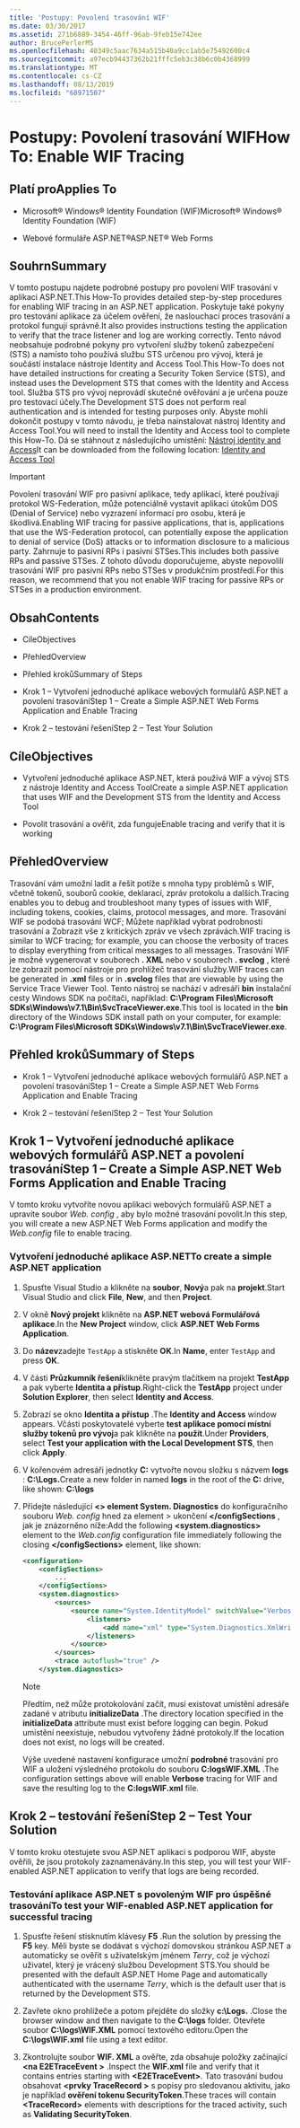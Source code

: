 ```yaml
---
title: 'Postupy: Povolení trasování WIF'
ms.date: 03/30/2017
ms.assetid: 271b6889-3454-46ff-96ab-9feb15e742ee
author: BrucePerlerMS
ms.openlocfilehash: 40349c5aac7634a515b40a9cc1ab5e75492600c4
ms.sourcegitcommit: a97ecb94437362b21fffc5eb3c38b6c0b4368999
ms.translationtype: MT
ms.contentlocale: cs-CZ
ms.lasthandoff: 08/13/2019
ms.locfileid: "68971507"
---
```

# <a name="how-to-enable-wif-tracing"></a><span data-ttu-id="eebe5-102">Postupy: Povolení trasování WIF</span><span class="sxs-lookup"><span data-stu-id="eebe5-102">How To: Enable WIF Tracing</span></span>

## <a name="applies-to"></a><span data-ttu-id="eebe5-103">Platí pro</span><span class="sxs-lookup"><span data-stu-id="eebe5-103">Applies To</span></span>

- <span data-ttu-id="eebe5-104">Microsoft® Windows® Identity Foundation (WIF)</span><span class="sxs-lookup"><span data-stu-id="eebe5-104">Microsoft® Windows® Identity Foundation (WIF)</span></span>

- <span data-ttu-id="eebe5-105">Webové formuláře ASP.NET®</span><span class="sxs-lookup"><span data-stu-id="eebe5-105">ASP.NET® Web Forms</span></span>

## <a name="summary"></a><span data-ttu-id="eebe5-106">Souhrn</span><span class="sxs-lookup"><span data-stu-id="eebe5-106">Summary</span></span>

<span data-ttu-id="eebe5-107">V tomto postupu najdete podrobné postupy pro povolení WIF trasování v aplikaci ASP.NET.</span><span class="sxs-lookup"><span data-stu-id="eebe5-107">This How-To provides detailed step-by-step procedures for enabling WIF tracing in an ASP.NET application.</span></span> <span data-ttu-id="eebe5-108">Poskytuje také pokyny pro testování aplikace za účelem ověření, že naslouchací proces trasování a protokol fungují správně.</span><span class="sxs-lookup"><span data-stu-id="eebe5-108">It also provides instructions testing the application to verify that the trace listener and log are working correctly.</span></span> <span data-ttu-id="eebe5-109">Tento návod neobsahuje podrobné pokyny pro vytvoření služby tokenů zabezpečení (STS) a namísto toho používá službu STS určenou pro vývoj, která je součástí instalace nástroje Identity and Access Tool.</span><span class="sxs-lookup"><span data-stu-id="eebe5-109">This How-To does not have detailed instructions for creating a Security Token Service (STS), and instead uses the Development STS that comes with the Identity and Access tool.</span></span> <span data-ttu-id="eebe5-110">Služba STS pro vývoj neprovádí skutečné ověřování a je určena pouze pro testovací účely.</span><span class="sxs-lookup"><span data-stu-id="eebe5-110">The Development STS does not perform real authentication and is intended for testing purposes only.</span></span> <span data-ttu-id="eebe5-111">Abyste mohli dokončit postupy v tomto návodu, je třeba nainstalovat nástroj Identity and Access Tool.</span><span class="sxs-lookup"><span data-stu-id="eebe5-111">You will need to install the Identity and Access tool to complete this How-To.</span></span> <span data-ttu-id="eebe5-112">Dá se stáhnout z následujícího umístění: [Nástroj identity and Access](https://go.microsoft.com/fwlink/?LinkID=245849)</span><span class="sxs-lookup"><span data-stu-id="eebe5-112">It can be downloaded from the following location: [Identity and Access Tool](https://go.microsoft.com/fwlink/?LinkID=245849)</span></span>

> [!IMPORTANT]
> <span data-ttu-id="eebe5-113">Povolení trasování WIF pro pasivní aplikace, tedy aplikací, které používají protokol WS-Federation, může potenciálně vystavit aplikaci útokům DOS (Denial of Service) nebo vyzrazení informací pro osobu, která je škodlivá.</span><span class="sxs-lookup"><span data-stu-id="eebe5-113">Enabling WIF tracing for passive applications, that is, applications that use the WS-Federation protocol, can potentially expose the application to denial of service (DoS) attacks or to information disclosure to a malicious party.</span></span> <span data-ttu-id="eebe5-114">Zahrnuje to pasivní RPs i pasivní STSes.</span><span class="sxs-lookup"><span data-stu-id="eebe5-114">This includes both passive RPs and passive STSes.</span></span> <span data-ttu-id="eebe5-115">Z tohoto důvodu doporučujeme, abyste nepovolili trasování WIF pro pasivní RPs nebo STSes v produkčním prostředí.</span><span class="sxs-lookup"><span data-stu-id="eebe5-115">For this reason, we recommend that you not enable WIF tracing for passive RPs or STSes in a production environment.</span></span>

## <a name="contents"></a><span data-ttu-id="eebe5-116">Obsah</span><span class="sxs-lookup"><span data-stu-id="eebe5-116">Contents</span></span>

- <span data-ttu-id="eebe5-117">Cíle</span><span class="sxs-lookup"><span data-stu-id="eebe5-117">Objectives</span></span>

- <span data-ttu-id="eebe5-118">Přehled</span><span class="sxs-lookup"><span data-stu-id="eebe5-118">Overview</span></span>

- <span data-ttu-id="eebe5-119">Přehled kroků</span><span class="sxs-lookup"><span data-stu-id="eebe5-119">Summary of Steps</span></span>

- <span data-ttu-id="eebe5-120">Krok 1 – Vytvoření jednoduché aplikace webových formulářů ASP.NET a povolení trasování</span><span class="sxs-lookup"><span data-stu-id="eebe5-120">Step 1 – Create a Simple ASP.NET Web Forms Application and Enable Tracing</span></span>

- <span data-ttu-id="eebe5-121">Krok 2 – testování řešení</span><span class="sxs-lookup"><span data-stu-id="eebe5-121">Step 2 – Test Your Solution</span></span>

## <a name="objectives"></a><span data-ttu-id="eebe5-122">Cíle</span><span class="sxs-lookup"><span data-stu-id="eebe5-122">Objectives</span></span>

- <span data-ttu-id="eebe5-123">Vytvoření jednoduché aplikace ASP.NET, která používá WIF a vývoj STS z nástroje Identity and Access Tool</span><span class="sxs-lookup"><span data-stu-id="eebe5-123">Create a simple ASP.NET application that uses WIF and the Development STS from the Identity and Access Tool</span></span>

- <span data-ttu-id="eebe5-124">Povolit trasování a ověřit, zda funguje</span><span class="sxs-lookup"><span data-stu-id="eebe5-124">Enable tracing and verify that it is working</span></span>

## <a name="overview"></a><span data-ttu-id="eebe5-125">Přehled</span><span class="sxs-lookup"><span data-stu-id="eebe5-125">Overview</span></span>

<span data-ttu-id="eebe5-126">Trasování vám umožní ladit a řešit potíže s mnoha typy problémů s WIF, včetně tokenů, souborů cookie, deklarací, zpráv protokolu a dalších.</span><span class="sxs-lookup"><span data-stu-id="eebe5-126">Tracing enables you to debug and troubleshoot many types of issues with WIF, including tokens, cookies, claims, protocol messages, and more.</span></span> <span data-ttu-id="eebe5-127">Trasování WIF se podobá trasování WCF; Můžete například vybrat podrobnosti trasování a Zobrazit vše z kritických zpráv ve všech zprávách.</span><span class="sxs-lookup"><span data-stu-id="eebe5-127">WIF tracing is similar to WCF tracing; for example, you can choose the verbosity of traces to display everything from critical messages to all messages.</span></span> <span data-ttu-id="eebe5-128">Trasování WIF je možné vygenerovat v souborech **. XML** nebo v souborech **. svclog** , které lze zobrazit pomocí nástroje pro prohlížeč trasování služby.</span><span class="sxs-lookup"><span data-stu-id="eebe5-128">WIF traces can be generated in **.xml** files or in **.svclog** files that are viewable by using the Service Trace Viewer Tool.</span></span> <span data-ttu-id="eebe5-129">Tento nástroj se nachází v adresáři **bin** instalační cesty Windows SDK na počítači, například: **C:\Program Files\Microsoft SDKs\Windows\v7.1\Bin\SvcTraceViewer.exe**.</span><span class="sxs-lookup"><span data-stu-id="eebe5-129">This tool is located in the **bin** directory of the Windows SDK install path on your computer, for example: **C:\Program Files\Microsoft SDKs\Windows\v7.1\Bin\SvcTraceViewer.exe**.</span></span>

## <a name="summary-of-steps"></a><span data-ttu-id="eebe5-130">Přehled kroků</span><span class="sxs-lookup"><span data-stu-id="eebe5-130">Summary of Steps</span></span>

- <span data-ttu-id="eebe5-131">Krok 1 – Vytvoření jednoduché aplikace webových formulářů ASP.NET a povolení trasování</span><span class="sxs-lookup"><span data-stu-id="eebe5-131">Step 1 – Create a Simple ASP.NET Web Forms Application and Enable Tracing</span></span>

- <span data-ttu-id="eebe5-132">Krok 2 – testování řešení</span><span class="sxs-lookup"><span data-stu-id="eebe5-132">Step 2 – Test Your Solution</span></span>

## <a name="step-1--create-a-simple-aspnet-web-forms-application-and-enable-tracing"></a><span data-ttu-id="eebe5-133">Krok 1 – Vytvoření jednoduché aplikace webových formulářů ASP.NET a povolení trasování</span><span class="sxs-lookup"><span data-stu-id="eebe5-133">Step 1 – Create a Simple ASP.NET Web Forms Application and Enable Tracing</span></span>

<span data-ttu-id="eebe5-134">V tomto kroku vytvoříte novou aplikaci webových formulářů ASP.NET a upravíte soubor *Web. config* , aby bylo možné trasování povolit.</span><span class="sxs-lookup"><span data-stu-id="eebe5-134">In this step, you will create a new ASP.NET Web Forms application and modify the *Web.config* file to enable tracing.</span></span>

### <a name="to-create-a-simple-aspnet-application"></a><span data-ttu-id="eebe5-135">Vytvoření jednoduché aplikace ASP.NET</span><span class="sxs-lookup"><span data-stu-id="eebe5-135">To create a simple ASP.NET application</span></span>

1. <span data-ttu-id="eebe5-136">Spusťte Visual Studio a klikněte na **soubor**, **Nový**a pak na **projekt**.</span><span class="sxs-lookup"><span data-stu-id="eebe5-136">Start Visual Studio and click **File**, **New**, and then **Project**.</span></span>

2. <span data-ttu-id="eebe5-137">V okně **Nový projekt** klikněte na **ASP.NET webová Formulářová aplikace**.</span><span class="sxs-lookup"><span data-stu-id="eebe5-137">In the **New Project** window, click **ASP.NET Web Forms Application**.</span></span>

3. <span data-ttu-id="eebe5-138">Do **název**zadejte `TestApp` a stiskněte **OK**.</span><span class="sxs-lookup"><span data-stu-id="eebe5-138">In **Name**, enter `TestApp` and press **OK**.</span></span>

4. <span data-ttu-id="eebe5-139">V části **Průzkumník řešení**klikněte pravým tlačítkem na projekt **TestApp** a pak vyberte **Identita a přístup**.</span><span class="sxs-lookup"><span data-stu-id="eebe5-139">Right-click the **TestApp** project under **Solution Explorer**, then select **Identity and Access**.</span></span>

5. <span data-ttu-id="eebe5-140">Zobrazí se okno **Identita a přístup** .</span><span class="sxs-lookup"><span data-stu-id="eebe5-140">The **Identity and Access** window appears.</span></span> <span data-ttu-id="eebe5-141">Včásti poskytovatelé vyberte **test aplikace pomocí místní služby tokenů pro vývoj**a pak klikněte na **použít**.</span><span class="sxs-lookup"><span data-stu-id="eebe5-141">Under **Providers**, select **Test your application with the Local Development STS**, then click **Apply**.</span></span>

6. <span data-ttu-id="eebe5-142">V kořenovém adresáři jednotky **C:** vytvořte novou složku s názvem **logs** : **C:\Logs.**</span><span class="sxs-lookup"><span data-stu-id="eebe5-142">Create a new folder in named **logs** in the root of the **C:** drive, like shown: **C:\logs**</span></span>

7. <span data-ttu-id="eebe5-143">Přidejte následující  **\<> element System. Diagnostics** do konfiguračního souboru *Web. config* hned za element > ukončení  **\</configSections** , jak je znázorněno níže:</span><span class="sxs-lookup"><span data-stu-id="eebe5-143">Add the following **\<system.diagnostics>** element to the *Web.config* configuration file immediately following the closing **\</configSections>** element, like shown:</span></span>

    ```xml
    <configuration>
        <configSections>
            ...
        </configSections>
        <system.diagnostics>
            <sources>
                <source name="System.IdentityModel" switchValue="Verbose">
                    <listeners>
                        <add name="xml" type="System.Diagnostics.XmlWriterTraceListener" initializeData="C:\logs\WIF.xml" />
                    </listeners>
                </source>
            </sources>
            <trace autoflush="true" />
        </system.diagnostics>
    ```

    > [!NOTE]
    > <span data-ttu-id="eebe5-144">Předtím, než může protokolování začít, musí existovat umístění adresáře zadané v atributu **initializeData** .</span><span class="sxs-lookup"><span data-stu-id="eebe5-144">The directory location specified in the **initializeData** attribute must exist before logging can begin.</span></span> <span data-ttu-id="eebe5-145">Pokud umístění neexistuje, nebudou vytvořeny žádné protokoly.</span><span class="sxs-lookup"><span data-stu-id="eebe5-145">If the location does not exist, no logs will be created.</span></span>

     <span data-ttu-id="eebe5-146">Výše uvedené nastavení konfigurace umožní **podrobné** trasování pro WIF a uložení výsledného protokolu do souboru **C:logsWIF.XML** .</span><span class="sxs-lookup"><span data-stu-id="eebe5-146">The configuration settings above will enable **Verbose** tracing for WIF and save the resulting log to the **C:logsWIF.xml** file.</span></span>

## <a name="step-2--test-your-solution"></a><span data-ttu-id="eebe5-147">Krok 2 – testování řešení</span><span class="sxs-lookup"><span data-stu-id="eebe5-147">Step 2 – Test Your Solution</span></span>

<span data-ttu-id="eebe5-148">V tomto kroku otestujete svou ASP.NET aplikaci s podporou WIF, abyste ověřili, že jsou protokoly zaznamenávány.</span><span class="sxs-lookup"><span data-stu-id="eebe5-148">In this step, you will test your WIF-enabled ASP.NET application to verify that logs are being recorded.</span></span>

### <a name="to-test-your-wif-enabled-aspnet-application-for-successful-tracing"></a><span data-ttu-id="eebe5-149">Testování aplikace ASP.NET s povoleným WIF pro úspěšné trasování</span><span class="sxs-lookup"><span data-stu-id="eebe5-149">To test your WIF-enabled ASP.NET application for successful tracing</span></span>

1. <span data-ttu-id="eebe5-150">Spusťte řešení stisknutím klávesy **F5** .</span><span class="sxs-lookup"><span data-stu-id="eebe5-150">Run the solution by pressing the **F5** key.</span></span> <span data-ttu-id="eebe5-151">Měli byste se dodávat s výchozí domovskou stránkou ASP.NET a automaticky se ověřit s uživatelským jménem *Terry*, což je výchozí uživatel, který je vrácený službou Development STS.</span><span class="sxs-lookup"><span data-stu-id="eebe5-151">You should be presented with the default ASP.NET Home Page and automatically authenticated with the username *Terry*, which is the default user that is returned by the Development STS.</span></span>

2. <span data-ttu-id="eebe5-152">Zavřete okno prohlížeče a potom přejděte do složky **c:\Logs.** .</span><span class="sxs-lookup"><span data-stu-id="eebe5-152">Close the browser window and then navigate to the **C:\logs** folder.</span></span> <span data-ttu-id="eebe5-153">Otevřete soubor **C:\logs\WIF.XML** pomocí textového editoru.</span><span class="sxs-lookup"><span data-stu-id="eebe5-153">Open the **C:\logs\WIF.xml** file using a text editor.</span></span>

3. <span data-ttu-id="eebe5-154">Zkontrolujte soubor **WIF. XML** a ověřte, zda obsahuje položky začínající  **\<na E2ETraceEvent >** .</span><span class="sxs-lookup"><span data-stu-id="eebe5-154">Inspect the **WIF.xml** file and verify that it contains entries starting with **\<E2ETraceEvent>**.</span></span> <span data-ttu-id="eebe5-155">Tato trasování budou obsahovat  **\<prvky TraceRecord >** s popisy pro sledovanou aktivitu, jako je například **ověření tokenu SecurityToken**.</span><span class="sxs-lookup"><span data-stu-id="eebe5-155">These traces will contain **\<TraceRecord>** elements with descriptions for the traced activity, such as **Validating SecurityToken**.</span></span>
